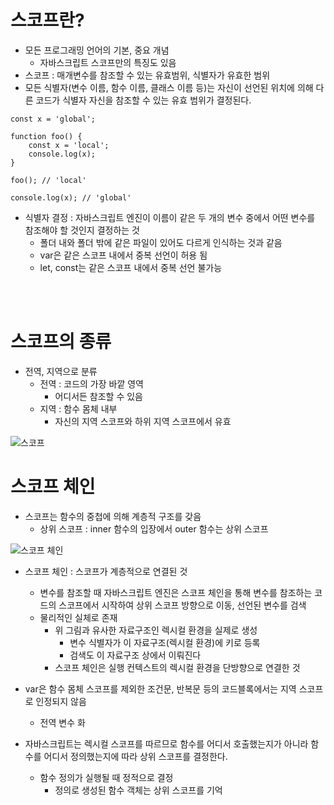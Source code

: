 # 스코프란?

-   모든 프로그래밍 언어의 기본, 중요 개념
    -   자바스크립트 스코프만의 특징도 있음
-   스코프 : 매개변수를 참조할 수 있는 유효범위, 식별자가 유효한 범위
-   모든 식별자(변수 이름, 함수 이름, 클래스 이름 등)는 자신이 선언된 위치에 의해 다른 코드가 식별자 자신을 참조할 수 있는 유효 범위가 결정된다.

```
const x = 'global';

function foo() {
    const x = 'local';
    console.log(x);
}

foo(); // 'local'

console.log(x); // 'global'
```

-   식별자 결정 : 자바스크립트 엔진이 이름이 같은 두 개의 변수 중에서 어떤 변수를 참조해야 할 것인지 결정하는 것
    -   폴더 내와 폴더 밖에 같은 파일이 있어도 다르게 인식하는 것과 같음
    -   var은 같은 스코프 내에서 중복 선언이 허용 됨
    -   let, const는 같은 스코프 내에서 중복 선언 불가능

<br/>
<br/>

# 스코프의 종류

-   전역, 지역으로 분류
    -   전역 : 코드의 가장 바깥 영역
        -   어디서든 참조할 수 있음
    -   지역 : 함수 몸체 내부
        -   자신의 지역 스코프와 하위 지역 스코프에서 유효

![스코프](https://images.velog.io/images/minj9_6/post/9bcede04-7296-49bf-b492-92eba27b0309/image.png)

# 스코프 체인

-   스코프는 함수의 중첩에 의해 계층적 구조를 갖음
    -   상위 스코프 : inner 함수의 입장에서 outer 함수는 상위 스코프

![스코프 체인](https://velog.velcdn.com/images%2Fminj9_6%2Fpost%2Fd0c1b672-0d8c-4a87-a13c-a4dfaa17a5d3%2Fimage.png)

-   스코프 체인 : 스코프가 계층적으로 연결된 것

    -   변수를 참조할 때 자바스크립트 엔진은 스코프 체인을 통해 변수를 참조하는 코드의 스코프에서 시작하여 상위 스코프 방향으로 이동, 선언된 변수를 검색
    -   물리적인 실체로 존재
        -   위 그림과 유사한 자료구조인 렉시컬 환경을 실제로 생성
            -   변수 식별자가 이 자료구조(렉시컬 환경)에 키로 등록
            -   검색도 이 자료구조 상에서 이뤄진다
        -   스코프 체인은 실행 컨텍스트의 렉시컬 환경을 단방향으로 연결한 것

-   var은 함수 몸체 스코프를 제외한 조건문, 반복문 등의 코드블록에서는 지역 스코프로 인정되지 않음

    -   전역 변수 화

-   자바스크립트는 렉시컬 스코프를 따르므로 함수를 어디서 호출했는지가 아니라 함수를 어디서 정의했는지에 따라 상위 스코프를 결정한다.
    -   함수 정의가 실행될 때 정적으로 결정
        -   정의로 생성된 함수 객체는 상위 스코프를 기억
